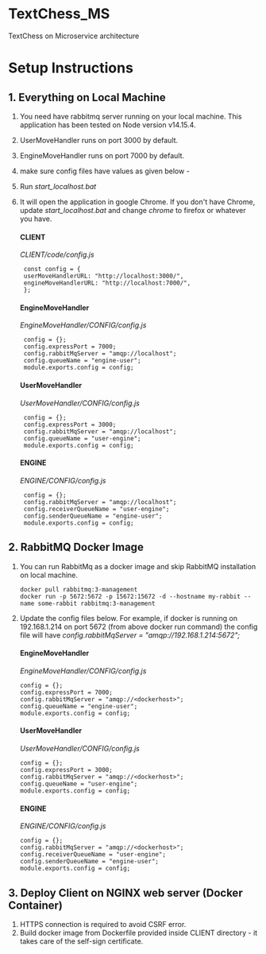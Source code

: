 # TextChess_MS

TextChess on Microservice architecture

# Setup Instructions

## 1. Everything on Local Machine

1.  You need have rabbitmq server running on your local machine. This application has been tested on Node version v14.15.4.
2.  UserMoveHandler runs on port 3000 by default.
3.  EngineMoveHandler runs on port 7000 by default.
4.  make sure config files have values as given below -
5.  Run _start_localhost.bat_
6.  It will open the application in google Chrome. If you don't have Chrome, update _start_localhost.bat_ and change _chrome_ to firefox or whatever you have.

    #### CLIENT

    _CLIENT/code/config.js_

         const config = {
         userMoveHandlerURL: "http://localhost:3000/",
         engineMoveHandlerURL: "http://localhost:7000/",
         };

    #### EngineMoveHandler

    _EngineMoveHandler/CONFIG/config.js_

         config = {};
         config.expressPort = 7000;
         config.rabbitMqServer = "amqp://localhost";
         config.queueName = "engine-user";
         module.exports.config = config;

    #### UserMoveHandler

    _UserMoveHandler/CONFIG/config.js_

         config = {};
         config.expressPort = 3000;
         config.rabbitMqServer = "amqp://localhost";
         config.queueName = "user-engine";
         module.exports.config = config;

    #### ENGINE

    _ENGINE/CONFIG/config.js_

         config = {};
         config.rabbitMqServer = "amqp://localhost";
         config.receiverQueueName = "user-engine";
         config.senderQueueName = "engine-user";
         module.exports.config = config;

## 2. RabbitMQ Docker Image

1.  You can run RabbitMq as a docker image and skip RabbitMQ installation on local machine.

        docker pull rabbitmq:3-management
        docker run -p 5672:5672 -p 15672:15672 -d --hostname my-rabbit --name some-rabbit rabbitmq:3-management

2.  Update the config files below. For example, if docker is running on 192.168.1.214 on port 5672 (from above docker run command) the config file will have _config.rabbitMqServer = "amqp://192.168.1.214:5672";_

    #### EngineMoveHandler

    _EngineMoveHandler/CONFIG/config.js_

        config = {};
        config.expressPort = 7000;
        config.rabbitMqServer = "amqp://<dockerhost>";
        config.queueName = "engine-user";
        module.exports.config = config;

    #### UserMoveHandler

    _UserMoveHandler/CONFIG/config.js_

        config = {};
        config.expressPort = 3000;
        config.rabbitMqServer = "amqp://<dockerhost>";
        config.queueName = "user-engine";
        module.exports.config = config;

    #### ENGINE

    _ENGINE/CONFIG/config.js_

        config = {};
        config.rabbitMqServer = "amqp://<dockerhost>";
        config.receiverQueueName = "user-engine";
        config.senderQueueName = "engine-user";
        module.exports.config = config;

## 3. Deploy Client on NGINX web server (Docker Container)

1. HTTPS connection is required to avoid CSRF error.
2. Build docker image from Dockerfile provided inside CLIENT directory - it takes care of the self-sign certificate.
